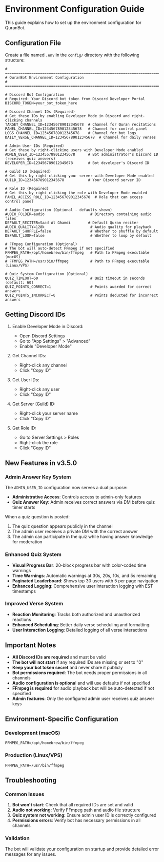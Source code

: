 # Environment Configuration Guide

This guide explains how to set up the environment configuration for QuranBot.

## Configuration File

Create a file named `.env` in the `config/` directory with the following structure:

```env
# =============================================================================
# QuranBot Environment Configuration
# =============================================================================

# Discord Bot Configuration
# Required: Your Discord bot token from Discord Developer Portal
DISCORD_TOKEN=your_bot_token_here

# Discord Channel IDs (Required)
# Get these IDs by enabling Developer Mode in Discord and right-clicking channels
TARGET_CHANNEL_ID=123456789012345678  # Channel for Quran recitations
PANEL_CHANNEL_ID=123456789012345678   # Channel for control panel
LOGS_CHANNEL_ID=123456789012345678    # Channel for bot logs
DAILY_VERSE_CHANNEL_ID=123456789012345678  # Channel for daily verses

# Admin User IDs (Required)
# Get these by right-clicking users with Developer Mode enabled
ADMIN_USER_ID=123456789012345678      # Bot administrator's Discord ID (receives quiz answers)
DEVELOPER_ID=123456789012345678       # Bot developer's Discord ID

# Guild ID (Required)
# Get this by right-clicking your server with Developer Mode enabled
GUILD_ID=123456789012345678           # Your Discord server ID

# Role ID (Required)
# Get this by right-clicking the role with Developer Mode enabled
PANEL_ACCESS_ROLE_ID=123456789012345678  # Role that can access control panel

# Audio Configuration (Optional - defaults shown)
AUDIO_FOLDER=audio                     # Directory containing audio files
DEFAULT_RECITER=Saad Al Ghamdi        # Default Quran reciter
AUDIO_QUALITY=128k                     # Audio quality for playback
DEFAULT_SHUFFLE=false                  # Whether to shuffle by default
DEFAULT_LOOP=false                     # Whether to loop by default

# FFmpeg Configuration (Optional)
# The bot will auto-detect FFmpeg if not specified
FFMPEG_PATH=/opt/homebrew/bin/ffmpeg   # Path to FFmpeg executable (macOS)
# FFMPEG_PATH=/usr/bin/ffmpeg          # Path to FFmpeg executable (Linux/VPS)

# Quiz System Configuration (Optional)
QUIZ_TIMEOUT=60                        # Quiz timeout in seconds (default: 60)
QUIZ_POINTS_CORRECT=1                  # Points awarded for correct answers
QUIZ_POINTS_INCORRECT=0                # Points deducted for incorrect answers
```

## Getting Discord IDs

1. Enable Developer Mode in Discord:
   - Open Discord Settings
   - Go to "App Settings" > "Advanced"
   - Enable "Developer Mode"

2. Get Channel IDs:
   - Right-click any channel
   - Click "Copy ID"

3. Get User IDs:
   - Right-click any user
   - Click "Copy ID"

4. Get Server (Guild) ID:
   - Right-click your server name
   - Click "Copy ID"

5. Get Role ID:
   - Go to Server Settings > Roles
   - Right-click the role
   - Click "Copy ID"

## New Features in v3.5.0

### Admin Answer Key System

The `ADMIN_USER_ID` configuration now serves a dual purpose:
- **Administrative Access**: Controls access to admin-only features
- **Quiz Answer Key**: Admin receives correct answers via DM before quiz timer starts

When a quiz question is posted:
1. The quiz question appears publicly in the channel
2. The admin user receives a private DM with the correct answer
3. The admin can participate in the quiz while having answer knowledge for moderation

### Enhanced Quiz System

- **Visual Progress Bar**: 20-block progress bar with color-coded time warnings
- **Time Warnings**: Automatic warnings at 30s, 20s, 10s, and 5s remaining
- **Paginated Leaderboard**: Shows top 30 users with 5 per page navigation
- **Enhanced Logging**: Comprehensive user interaction logging with EST timestamps

### Improved Verse System

- **Reaction Monitoring**: Tracks both authorized and unauthorized reactions
- **Enhanced Scheduling**: Better daily verse scheduling and formatting
- **User Interaction Logging**: Detailed logging of all verse interactions

## Important Notes

- **All Discord IDs are required** and must be valid
- **The bot will not start** if any required IDs are missing or set to "0"
- **Keep your bot token secret** and never share it publicly
- **Bot permissions required**: The bot needs proper permissions in all channels
- **Audio configuration is optional** and will use defaults if not specified
- **FFmpeg is required** for audio playback but will be auto-detected if not specified
- **Admin features**: Only the configured admin user receives quiz answer keys

## Environment-Specific Configuration

### Development (macOS)
```env
FFMPEG_PATH=/opt/homebrew/bin/ffmpeg
```

### Production (Linux/VPS)
```env
FFMPEG_PATH=/usr/bin/ffmpeg
```

## Troubleshooting

### Common Issues

1. **Bot won't start**: Check that all required IDs are set and valid
2. **Audio not working**: Verify FFmpeg path and audio file structure
3. **Quiz system not working**: Ensure admin user ID is correctly configured
4. **Permissions errors**: Verify bot has necessary permissions in all channels

### Validation

The bot will validate your configuration on startup and provide detailed error messages for any issues.
